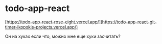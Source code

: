 # todo-app-react

[https://todo-app-react-rose-eight.vercel.app/](https://todo-app-react-git-timer-ikopokis-projects.vercel.app/)

Он на хуках если что, можно мне еще хуки засчитать?
